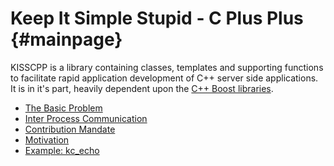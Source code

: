 Keep It Simple Stupid - C Plus Plus {#mainpage}
===================================

KISSCPP is a library containing classes, templates and supporting functions to
facilitate rapid application development of C++ server side applications. It is
in it's part, heavily dependent upon the [C++ Boost libraries](http://boost.org).  

* [The Basic Problem](md_the_basic_problem.html)
* [Inter Process Communication](md_inter_process_communication.html)
* [Contribution Mandate](md_mandate.html)
* [Motivation](md_motivation.html)
* [Example: kc_echo](md_example_echo.html)

